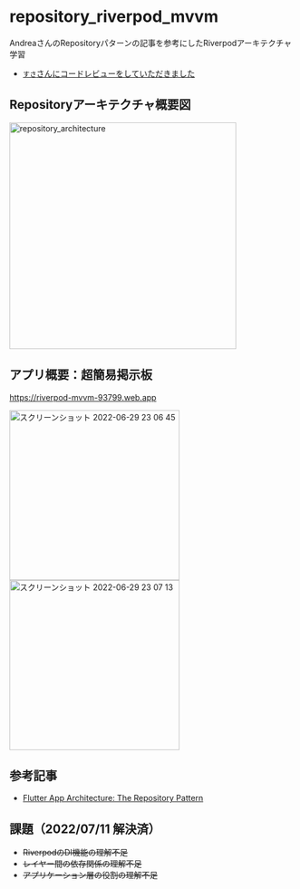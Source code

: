 # repository_riverpod_mvvm

AndreaさんのRepositoryパターンの記事を参考にしたRiverpodアーキテクチャ学習

- [`すさ`さんにコードレビューをしていただきました](https://github.com/nzmgfdprs/repository_riverpod_mvvm/issues/1)

## Repositoryアーキテクチャ概要図
<img width="400" alt="repository_architecture" src="https://user-images.githubusercontent.com/39579511/177194774-e384efc3-c631-43eb-b1f9-8d68d1a76b82.jpeg">


## アプリ概要：超簡易掲示板

https://riverpod-mvvm-93799.web.app

<img width="300" alt="スクリーンショット 2022-06-29 23 06 45" src="https://user-images.githubusercontent.com/39579511/176461489-4b7554ed-362c-424c-b614-846a7a5895e4.png"> <img width="300" alt="スクリーンショット 2022-06-29 23 07 13" src="https://user-images.githubusercontent.com/39579511/176461520-d7d8a8ce-6bc6-490f-96b3-84156941fd9b.png">

## 参考記事

- [Flutter App Architecture: The Repository Pattern](https://codewithandrea.com/articles/flutter-repository-pattern/)

## 課題（2022/07/11 解決済）

- ~~RiverpodのDI機能の理解不足~~ 
- ~~レイヤー間の依存関係の理解不足~~ 
- ~~アプリケーション層の役割の理解不足~~ 
